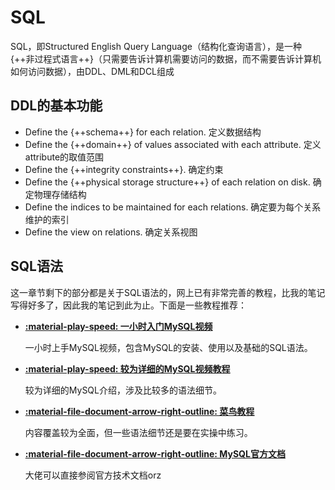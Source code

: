 # **SQL**

SQL，即Structured English Query Language（结构化查询语言），是一种{++非过程式语言++}（只需要告诉计算机需要访问的数据，而不需要告诉计算机如何访问数据），由DDL、DML和DCL组成

## **DDL的基本功能**

- Define the {++schema++} for each relation. 定义数据结构
- Define the {++domain++} of values associated with each attribute. 定义attribute的取值范围 
- Define the {++integrity constraints++}. 确定约束
- Define the {++physical storage structure++} of each relation on disk. 确定物理存储结构
- Define the indices to be maintained for each relations. 确定要为每个关系维护的索引
- Define the view on relations. 确定关系视图

## **SQL语法**

这一章节剩下的部分都是关于SQL语法的，网上已有非常完善的教程，比我的笔记写得好多了，因此我的笔记到此为止。下面是一些教程推荐：

<div class="grid cards" markdown>

- [__:material-play-speed: 一小时入门MySQL视频__](https://www.bilibili.com/video/BV1AX4y147tA?spm_id_from=333.788.videopod.sections&vd_source=b6aad8c1a3dfbd21f0673db3ad52ee95)
  
    一小时上手MySQL视频，包含MySQL的安装、使用以及基础的SQL语法。

- [__:material-play-speed: 较为详细的MySQL视频教程__](https://www.bilibili.com/video/BV12F411z7sg/?spm_id_from=333.788.videopod.sections&vd_source=b6aad8c1a3dfbd21f0673db3ad52ee95)
  
    较为详细的MySQL介绍，涉及比较多的语法细节。

- [__:material-file-document-arrow-right-outline: 菜鸟教程__](https://www.runoob.com/mysql/mysql-tutorial.html)
  
    内容覆盖较为全面，但一些语法细节还是要在实操中练习。

- [__:material-file-document-arrow-right-outline: MySQL官方文档__](https://dev.mysql.com/doc/)

    大佬可以直接参阅官方技术文档orz

</div>